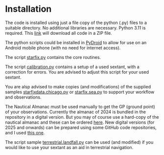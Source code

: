 # Installation

The code is installed using just a file copy of the python (.py) files to a suitable directory. No additional libraries are necessary. 
Python 3.11 is required. 
This [link](https://github.com/alinnman/celestial-navigation/archive/refs/heads/main.zip) will download all code in a ZIP file. 

The python scripts could be installed in [PyDroid](https://play.google.com/store/apps/details?id=ru.iiec.pydroid3) to allow for use on an Android mobile phone 
(with no need for internet access). 

The script [starfix.py](starfix.py) contains the core routines.

The script [calibration.py](calibration.py) contains a setup of a used sextant, with a correction for errors. You are advised to adjust this script for your used sextant.

You are alsp advised to make copies (and modifications) of the supplied samples [starfixdata.chicago.py](starfixdata.chicago.py) or [starfix.sea.py](starfix.sea.py) to support your workflow and observations. 

The Nautical Almanac must be used manually to get the GP (ground point) of your observations. Currently the almanac of 2024 is bundled in the repository in a digital version. 
But you may of course use a hard-copy of the nautical almanac and these can be ordered [here](https://www.amazon.com/Nautical-Almanac-2024-Year/dp/1951116690/ref=sr_1_1?crid=1IAIAP3U59XSX&dib=eyJ2IjoiMSJ9.d3xFA2pQJx8dny0H5kmiZLliYeANWFYB9BZ8He317-pq7X_P5hjJ-aQ5Ir7tAsTHKBmmclCDUVqueJoljDZ8pMVLTCGbF98Xnd4rvuET9FSOXDx-5zcZQXjvqMduNM4eVj7NjN3sq_oBYGavC31cYfErZ1TXimJXSvkgVdloz9g-meALl0_BZklDiJFh33wnJs-aba7SBQyP94c-7bBPn4qIhPGFOMmTE3Y0DZp3CgM.ZlExL1J_IC-osoQXy2XKkMZ3A4CllQRdgOp5Cy7_II8&dib_tag=se&keywords=nautical+almanac&qid=1718006483&sprefix=nautical+almanac%2Caps%2C351&sr=8-1).
New digital versions (for 2025 and onwards) can be prepared using some GitHub code repositories, and I used [this one](https://github.com/aendie/SkyAlmanac-Py3). 

The script sample [terrestrial.landfall.py](terrestrial.landfall.py) can be used (and modified) if you would like to use your sextant as an aid in terrestrial navigation. 
